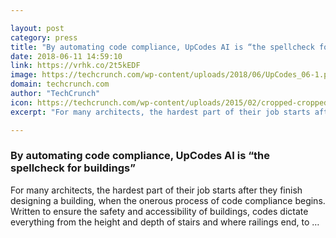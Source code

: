 ```yaml
---

layout: post
category: press
title: "By automating code compliance, UpCodes AI is “the spellcheck for buildings”"
date: 2018-06-11 14:59:10
link: https://vrhk.co/2t5kEDF
image: https://techcrunch.com/wp-content/uploads/2018/06/UpCodes_06-1.png?w=540
domain: techcrunch.com
author: "TechCrunch"
icon: https://techcrunch.com/wp-content/uploads/2015/02/cropped-cropped-favicon-gradient.png?w=180
excerpt: "For many architects, the hardest part of their job starts after they finish designing a building, when the onerous process of code compliance begins. Written to ensure the safety and accessibility of buildings, codes dictate everything from the height and depth of stairs and where railings end, to …"

---
```


### By automating code compliance, UpCodes AI is “the spellcheck for buildings”

For many architects, the hardest part of their job starts after they finish designing a building, when the onerous process of code compliance begins. Written to ensure the safety and accessibility of buildings, codes dictate everything from the height and depth of stairs and where railings end, to …
